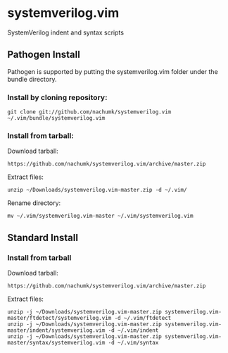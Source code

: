 systemverilog.vim
=================

SystemVerilog indent and syntax scripts

Pathogen Install
----------------

Pathogen is supported by putting the systemverilog.vim folder under the bundle directory.

### Install by cloning repository:

    git clone git://github.com/nachumk/systemverilog.vim ~/.vim/bundle/systemverilog.vim

### Install from tarball:

Download tarball:

    https://github.com/nachumk/systemverilog.vim/archive/master.zip

Extract files:

    unzip ~/Downloads/systemverilog.vim-master.zip -d ~/.vim/

Rename directory:

    mv ~/.vim/systemverilog.vim-master ~/.vim/systemverilog.vim

Standard Install
----------------

### Install from tarball

Download tarball:

    https://github.com/nachumk/systemverilog.vim/archive/master.zip

Extract files:

    unzip -j ~/Downloads/systemverilog.vim-master.zip systemverilog.vim-master/ftdetect/systemverilog.vim -d ~/.vim/ftdetect
    unzip -j ~/Downloads/systemverilog.vim-master.zip systemverilog.vim-master/indent/systemverilog.vim -d ~/.vim/indent
    unzip -j ~/Downloads/systemverilog.vim-master.zip systemverilog.vim-master/syntax/systemverilog.vim -d ~/.vim/syntax
